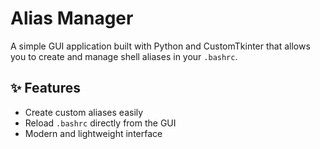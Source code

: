 # Alias Manager

A simple GUI application built with Python and CustomTkinter that allows you to create and manage shell aliases in your `.bashrc`.

## ✨ Features
- Create custom aliases easily
- Reload `.bashrc` directly from the GUI
- Modern and lightweight interface
